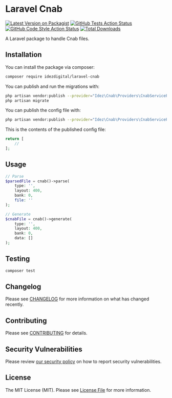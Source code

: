 # Laravel Cnab

[![Latest Version on Packagist](https://img.shields.io/packagist/v/idezdigital/cnab.svg?style=flat-square)](https://packagist.org/packages/idezdigital/cnab)
[![GitHub Tests Action Status](https://img.shields.io/github/workflow/status/idezdigital/cnab/run-tests?label=tests)](https://github.com/idezdigital/cnab/actions?query=workflow%3Arun-tests+branch%3Amain)
[![GitHub Code Style Action Status](https://img.shields.io/github/workflow/status/idezdigital/cnab/Check%20&%20fix%20styling?label=code%20style)](https://github.com/idezdigital/cnab/actions?query=workflow%3A"Check+%26+fix+styling"+branch%3Amain)
[![Total Downloads](https://img.shields.io/packagist/dt/idezdigital/laravel-cnab.svg?style=flat-square)](https://packagist.org/packages/idezdigital/laravel-cnab)

A Laravel package to handle Cnab files.

## Installation

You can install the package via composer:

```bash
composer require idezdigital/laravel-cnab
```

You can publish and run the migrations with:

```bash
php artisan vendor:publish --provider="Idez\Cnab\Providers\CnabServiceProvider" --tag="cnab-migrations"
php artisan migrate
```

You can publish the config file with:

```bash
php artisan vendor:publish --provider="Idez\Cnab\Providers\CnabServiceProvider" --tag="cnab-config"
```

This is the contents of the published config file:

```php
return [
    //
];
```

## Usage

```php
// Parse
$parsedFile = cnab()->parse(
    type: '',
    layout: 400,
    bank: 0,
    file: ''
);

// Generate
$cnabFile = cnab()->generate(
    type: '',
    layout: 400,
    bank: 0,
    data: []
);
```

## Testing

```bash
composer test
```

## Changelog

Please see [CHANGELOG](CHANGELOG.md) for more information on what has changed recently.

## Contributing

Please see [CONTRIBUTING](.github/CONTRIBUTING.md) for details.

## Security Vulnerabilities

Please review [our security policy](../../security/policy) on how to report security vulnerabilities.

## License

The MIT License (MIT). Please see [License File](LICENSE.md) for more information.
